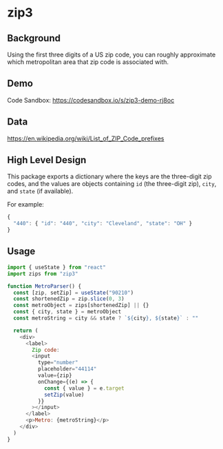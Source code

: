 # zip3

## Background

Using the first three digits of a US zip code, you can roughly approximate which metropolitan area that zip code is associated with.

## Demo

Code Sandbox: https://codesandbox.io/s/zip3-demo-rj8oc

## Data

https://en.wikipedia.org/wiki/List_of_ZIP_Code_prefixes

## High Level Design

This package exports a dictionary where the keys are the three-digit zip codes, and the values are objects containing `id` (the three-digit zip), `city`, and `state` (if available).

For example:

```js
{
  "440": { "id": "440", "city": "Cleveland", "state": "OH" }
}
```

## Usage

```js
import { useState } from "react"
import zips from "zip3"

function MetroParser() {
  const [zip, setZip] = useState("90210")
  const shortenedZip = zip.slice(0, 3)
  const metroObject = zips[shortenedZip] || {}
  const { city, state } = metroObject
  const metroString = city && state ? `${city}, ${state}` : ""

  return (
    <div>
      <label>
        Zip code:
        <input
          type="number"
          placeholder="44114"
          value={zip}
          onChange={(e) => {
            const { value } = e.target
            setZip(value)
          }}
        ></input>
      </label>
      <p>Metro: {metroString}</p>
    </div>
  )
}
```
